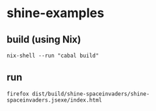 # shine-examples

## build (using Nix)

```
nix-shell --run "cabal build"
```

## run

```
firefox dist/build/shine-spaceinvaders/shine-spaceinvaders.jsexe/index.html
```

